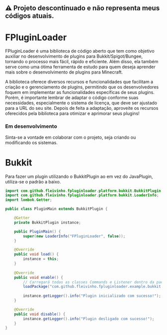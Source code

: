 ## ⚠️ Projeto descontinuado e não representa meus códigos atuais.

# FPluginLoader
FPluginLoader é uma biblioteca de código aberto que tem como objetivo auxiliar no desenvolvimento de plugins para Bukkit/Spigot/Bungee, tornando o processo mais fácil, rápido e eficiente. Além disso, ela também serve como uma ótima ferramenta de estudo para quem deseja aprender mais sobre o desenvolvimento de plugins para Minecraft.

A biblioteca oferece diversos recursos e funcionalidades que facilitam a criação e o gerenciamento de plugins, permitindo que os desenvolvedores foquem em implementar as funcionalidades específicas de seus plugins. Porém, é importante lembrar de adaptar o código conforme suas necessidades, especialmente o sistema de licença, que deve ser ajustado para a URL do seu site. Depois de feita a adaptação, aproveite os recursos oferecidos pela biblioteca para otimizar e aprimorar seus plugins!

### Em desenvolvimento
Sinta-se a vontade em colaborar com o projeto, seja criando ou modificando os sistemas.

# Bukkit
Para fazer um plugin utilizando o BukkitPlugin ao em vez do JavaPlugin, utiliza-se o padrão a baixo.
```java
import com.github.fleivinho.fpluginloader.platform.bukkit.BukkitPlugin;
import com.github.fleivinho.fpluginloader.platform.bukkit.LoaderInfo;
import lombok.Getter;

public class PluginMain extends BukkitPlugin {

    @Getter
    private BukkitPlugin instance;

    public PluginMain() {
        super(new LoaderInfo("FPluginLoader", false));
    }

    @Override
    public void load() {
        instance = this;
    }
    
    @Override
    public void enable() {
        // Carregará todas as classes Commands e Listener dentro da package:
        loadPackage("com.github.fleivinho.fpluginloader.example.bukkit.commands");
        
        instance.getLogger().info("Plugin inicializado com sucesso!");
    }

    @Override
    public void disable() {
        instance.getLogger().info("Plugin desligado com sucesso!");
    }
}

```
